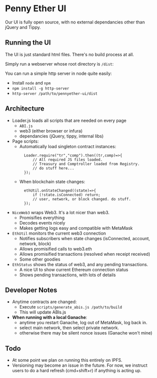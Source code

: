 # Penny Ether UI

Our UI is fully open source, with no external dependancies other than jQuery and Tippy.

## Running the UI

The UI is just standard html files. There's no build process at all.

Simply run a webserver whose root directory is `/dist`:

You can run a simple http server in node quite easily:

- Install `node` and `npm`
- `npm install -g http-server`
- `http-server /path/to/pennyether-ui/dist`

## Architecture

- Loader.js loads all scripts that are needed on every page
	- `ABI.js`
	- web3 (either browser or infura)
	- dependancies (jQuery, tippy, internal libs)
- Page scripts:
	- Automatically load singleton contract instances:
	  ```
		Loader.require("tr","comp").then((tr,comp)=>{
			// All required JS files loaded.
			// Treasury and Comptroller loaded from Registry.
			// do stuff here...
		});
	  ```
	- When blockchain state changes:
	  ```
		ethUtil.onStateChanged((state)=>{
			if (!state.isConnected) return;
			// user, network, or block changed. do stuff.
		});
	  ```
- `NiceWeb3` wraps Web3. It's a lot nicer than web3.
	- Promisifies everything
	- Decodes events nicely
	- Makes getting logs easy and compatible with MetaMask
- `EthUtil` monitors the current web3 connection
	- Notifies subscribers when state changes (isConnected, account, network, block)
	- Allows promisified calls to web3.eth
	- Allows promisified transactions (resolved when receipt received)
	- Some other goodies
- `EthStatus` shows the status of web3, and any pending transactions.
	- A nice UI to show current Ethereum connection status
	- Shows pending transactions, with lots of details

## Developer Notes

- Anytime contracts are changed:
	- Execute `scripts/generate_abis.js /path/to/build`
	- This will update ABIs.js
- **When running with a local Ganache**:
	- anytime you restart Ganache, log out of MetaMask, log back in.
	- select main network, then select private network.
	- otherwise there may be silent nonce issues (Ganache won't mine)

## Todo

- At some point we plan on running this entirely on IPFS.
- Versioning may become an issue in the future. For now, we instruct users to do a hard refresh (cmd+shift+r) if anything is acting up.